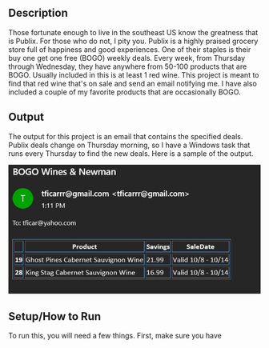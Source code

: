 ## Description
Those fortunate enough to live in the southeast US know the greatness that is Publix. For those who do not, I pity you. Publix is a highly praised grocery store full of happiness and good experiences. One of their staples is their buy one get one free (BOGO) weekly deals. Every week, from Thursday through Wednesday, they have anywhere from 50-100 products that are BOGO. Usually included in this is at least 1 red wine. This project is meant to find that red wine that's on sale and send an email notifying me. I have also included a couple of my favorite products that are occasionally BOGO.

## Output
The output for this project is an email that contains the specified deals. Publix deals change on Thursday morning, so I have a Windows task that runs every Thursday to find the new deals. Here is a sample of the output.

![Publix](https://github.com/tficar/Portfolio/blob/master/PublixScrape/Publix%20Output.PNG)

## Setup/How to Run
To run this, you will need a few things. First, make sure you have 
